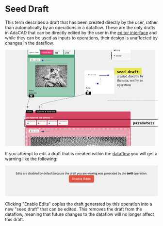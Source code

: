# Seed Draft


This term describes a draft that has been created directly by the user, rather than automatically by an operations in a dataflow. These are the only drafts in AdaCAD that can be directly edited by the user in the [editor interface](../../learn/getting-started/interface.md#interface-guide) and while they can be used as inputs to operations, their design is unaffected by changes in the dataflow.  

![file](./img/seeddraft_ui.png)


 If you attempt to edit a draft that is created within the [dataflow](./dataflow.md) you will get a warning like the following: 

![file](./img/seeddraft_error.png)

Clicking "Enable Edits" copies the draft generated by this operation into a new "seed draft" that can be edited. This removes the draft from the dataflow, meaning that future changes to the dataflow will no longer affect this draft. 